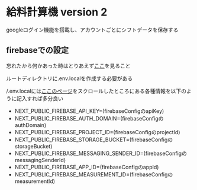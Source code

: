 # 給料計算機 version 2
googleログイン機能を搭載し、アカウントごとにシフトデータを保存する

## firebaseでの設定
忘れたから何かあった時はとりあえず[ここ](https://console.firebase.google.com/u/0/project/salary-calculator-app-2/overview)を見ること

ルートディレクトリに.env.localを作成する必要がある

/.env.localには[ここのページ](https://console.firebase.google.com/u/0/project/salary-calculator-app-2/settings/general/web:MmIyM2I1ODAtMGQzYy00ZjQ0LTg3YzUtNGI1NDJiYzc5ZDE3)をスクロールしたところにある各種情報を以下のように記入すれば多分良い
- NEXT_PUBLIC_FIREBASE_API_KEY=(firebaseConfigのapiKey)
- NEXT_PUBLIC_FIREBASE_AUTH_DOMAIN=(firebaseConfigのauthDomain)
- NEXT_PUBLIC_FIREBASE_PROJECT_ID=(firebaseConfigのprojectId)
- NEXT_PUBLIC_FIREBASE_STORAGE_BUCKET=(firebaseConfigのstorageBucket)
- NEXT_PUBLIC_FIREBASE_MESSAGING_SENDER_ID=(firebaseConfigのmessagingSenderId)
- NEXT_PUBLIC_FIREBASE_APP_ID=(firebaseConfigのappId)
- NEXT_PUBLIC_FIREBASE_MEASUREMENT_ID=(firebaseConfigのmeasurementId) 
